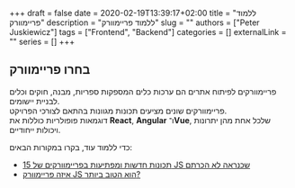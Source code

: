 +++
draft = false
date = 2020-02-19T13:39:17+02:00
title = "ללמוד פריימוורק"
description = "ללמוד פריימוורק"
slug = ""
authors = ["Peter Juskiewicz"]
tags = ["Frontend", "Backend"]
categories = []
externalLink = ""
series = []
+++

## בחרו פריימוורק

פריימוורקים לפיתוח אתרים הם ערכות כלים המספקות ספריות, מבנה, חוקים וכלים לבניית יישומים.  
פריימוורקים שונים מציעים תכונות מגוונות בהתאם לצורכי הפרויקט.  
דוגמאות פופולריות כוללות את **React**, **Angular** ו־**Vue**, שלכל אחת מהן יתרונות ויכולות ייחודיים.

כדי ללמוד עוד, בקרו במקורות הבאים:

- [15 תכונות חדשות ומפתיעות בפריימוורקים של JS שכנראה לא הכרתם](https://www.youtube.com/watch?v=466U-2D86bc)
- [איזה פריימוורק JS הוא הטוב ביותר?](https://www.youtube.com/watch?v=cuHDQhDhvPE)
